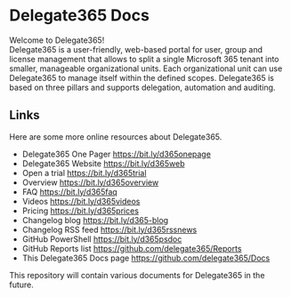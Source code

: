 # Delegate365 Docs

Welcome to Delegate365!  
Delegate365 is a user-friendly, web-based portal for user, group and license management that allows to split a single Microsoft 365 tenant into smaller, manageable organizational units. Each organizational unit can use Delegate365 to manage itself within the defined scopes. Delegate365 is based on three pillars and supports delegation, automation and auditing.

## Links

Here are some more online resources about Delegate365.

- Delegate365 One Pager          https://bit.ly/d365onepage
- Delegate365 Website            https://bit.ly/d365web
- Open a trial                   https://bit.ly/d365trial
- Overview                       https://bit.ly/d365overview
- FAQ                            https://bit.ly/d365faq
- Videos                         https://bit.ly/d365videos
- Pricing                        https://bit.ly/d365prices
- Changelog blog                 https://bit.ly/d365-blog
- Changelog RSS feed             https://bit.ly/d365rssnews
- GitHub PowerShell              https://bit.ly/d365psdoc
- GitHub Reports list            https://github.com/delegate365/Reports
- This Delegate365 Docs page     https://github.com/delegate365/Docs

This repository will contain various documents for Delegate365 in the future.
